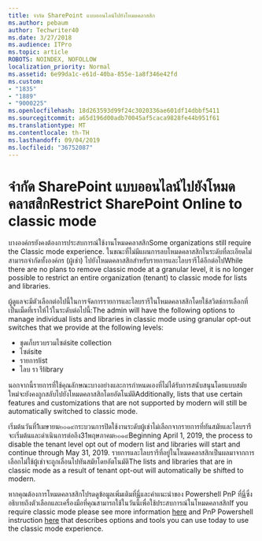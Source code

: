 ```yaml
---
title: จำกัด SharePoint แบบออนไลน์ไปยังโหมดคลาสสิก
ms.author: pebaum
author: Techwriter40
ms.date: 3/27/2018
ms.audience: ITPro
ms.topic: article
ROBOTS: NOINDEX, NOFOLLOW
localization_priority: Normal
ms.assetid: 6e99da1c-e61d-40ba-855e-1a8f346e42fd
ms.custom:
- "1835"
- "1889"
- "9000225"
ms.openlocfilehash: 18d263593d99f24c3020336ae601df14dbbf5411
ms.sourcegitcommit: a65d196d00adb70045af5caca9828fe44b951f61
ms.translationtype: MT
ms.contentlocale: th-TH
ms.lasthandoff: 09/04/2019
ms.locfileid: "36752087"
---
```

# <a name="restrict-sharepoint-online-to-classic-mode"></a><span data-ttu-id="d95a5-102">จำกัด SharePoint แบบออนไลน์ไปยังโหมดคลาสสิก</span><span class="sxs-lookup"><span data-stu-id="d95a5-102">Restrict SharePoint Online to classic mode</span></span>

<span data-ttu-id="d95a5-103">บางองค์กรยังคงต้องการประสบการณ์ใช้งานโหมดคลาสสิก</span><span class="sxs-lookup"><span data-stu-id="d95a5-103">Some organizations still require the Classic mode experience.</span></span> <span data-ttu-id="d95a5-104">ในขณะที่ไม่มีแผนการลบโหมดคลาสสิกในระดับที่ละเอียดไม่สามารถจำกัดทั้งองค์กร (ผู้เช่า) ไปยังโหมดคลาสสิกสำหรับรายการและไลบรารีได้อีกต่อไป</span><span class="sxs-lookup"><span data-stu-id="d95a5-104">While there are no plans to remove classic mode at a granular level, it is no longer possible to restrict an entire organization (tenant) to classic mode for lists and libraries.</span></span>

<span data-ttu-id="d95a5-105">ผู้ดูแลจะมีตัวเลือกต่อไปนี้ในการจัดการรายการและไลบรารีในโหมดคลาสสิกโดยใช้สวิตช์การเลือกที่เป็นเม็ดที่เราให้ไว้ในระดับต่อไปนี้:</span><span class="sxs-lookup"><span data-stu-id="d95a5-105">The admin will have the following options to manage individual lists and libraries in classic mode using granular opt-out switches that we provide at the following levels:</span></span>

- <span data-ttu-id="d95a5-106">ชุดเก็บรวบรวมไซต์</span><span class="sxs-lookup"><span data-stu-id="d95a5-106">site collection</span></span>
- <span data-ttu-id="d95a5-107">ไซต์</span><span class="sxs-lookup"><span data-stu-id="d95a5-107">site</span></span>
- <span data-ttu-id="d95a5-108">รายการ</span><span class="sxs-lookup"><span data-stu-id="d95a5-108">list</span></span>
- <span data-ttu-id="d95a5-109">ไลบ รา รี</span><span class="sxs-lookup"><span data-stu-id="d95a5-109">library</span></span>

<span data-ttu-id="d95a5-110">นอกจากนี้รายการที่ใช้คุณลักษณะบางอย่างและการกำหนดเองที่ไม่ได้รับการสนับสนุนโดยแบบสมัยใหม่จะยังคงถูกสลับไปยังโหมดคลาสสิกโดยอัตโนมัติ</span><span class="sxs-lookup"><span data-stu-id="d95a5-110">Additionally, lists that use certain features and customizations that are not supported by modern will still be automatically switched to classic mode.</span></span>

<span data-ttu-id="d95a5-111">เริ่มต้นวันที่1เมษายน๒๐๑๙กระบวนการปิดใช้งานระดับผู้เช่าไม่เลือกจากรายการที่ทันสมัยและไลบรารีจะเริ่มต้นและดำเนินการต่อถึง31พฤษภาคม๒๐๑๙</span><span class="sxs-lookup"><span data-stu-id="d95a5-111">Beginning April 1, 2019, the process to disable the tenant level opt out of modern list and libraries will start and continue through May 31, 2019.</span></span>  <span data-ttu-id="d95a5-112">รายการและไลบรารีที่อยู่ในโหมดคลาสสิกเป็นผลมาจากการเลือกไม่ใช้ผู้เช่าจะถูกเลื่อนไปทันสมัยโดยอัตโนมัติ</span><span class="sxs-lookup"><span data-stu-id="d95a5-112">The lists and libraries that are in classic mode as a result of tenant opt-out will automatically be shifted to modern.</span></span>

<span data-ttu-id="d95a5-113">หากคุณต้องการโหมดคลาสสิกโปรดดูข้อมูลเพิ่มเติมที่[นี่](https://techcommunity.microsoft.com/t5/Microsoft-SharePoint-Blog/Delivering-SharePoint-modern-experiences/ba-p/315023)และคำแนะนำของ Powershell PnP ที่[นี่](https://docs.microsoft.com/sharepoint/dev/transform/modernize-userinterface-lists-and-libraries-optout)ซึ่งอธิบายถึงตัวเลือกและเครื่องมือที่คุณสามารถใช้ในวันนี้เพื่อใช้ประสบการณ์ในโหมดคลาสสิก</span><span class="sxs-lookup"><span data-stu-id="d95a5-113">If you require classic mode please see more information [here](https://techcommunity.microsoft.com/t5/Microsoft-SharePoint-Blog/Delivering-SharePoint-modern-experiences/ba-p/315023) and PnP Powershell instruction [here](https://docs.microsoft.com/sharepoint/dev/transform/modernize-userinterface-lists-and-libraries-optout) that describes options and tools you can use today to use the classic mode experience.</span></span>
